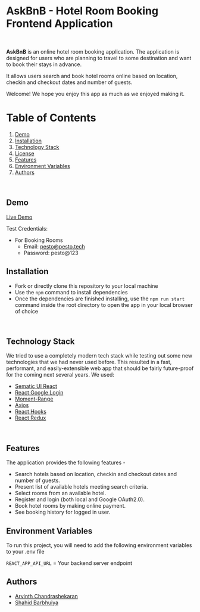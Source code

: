 
# AskBnB - Hotel Room Booking Frontend Application
<br/>

**AskBnB** is an online hotel room booking application. The application is designed
for users who are planning to travel to some destination and want to book their stays in advance. 

It allows users search and book hotel rooms online based on location, checkin and checkout dates and number of 
guests.

Welcome! We hope you enjoy this app as much as we enjoyed making it. 

# Table of Contents

1. [Demo](#demo)
2. [Installation](#installation)
3. [Technology Stack](#technology-stack)
4. [License](#license)
5. [Features](#features)
6. [Environment Variables](#environment-variables)
7. [Authors](#authors)
<br/>

## Demo

[Live Demo](https://admiring-wing-bac7ac.netlify.app/)
<br/>

Test Credentials:

- For Booking Rooms
  - Email: pesto@pesto.tech
  - Password: pesto@123

## Installation

- Fork or directly clone this repository to your local machine
- Use the `npm` command to install dependencies
- Once the dependencies are finished installing, use the `npm run start` command inside the root directory to open the app in your local browser of choice

<br/>

## Technology Stack

We tried to use a completely modern tech stack while testing out some new technologies that we had never used before. This resulted in a fast, performant, and easily-extensible web app that should be fairly future-proof for the coming next several years. We used:

- [Sematic UI React](https://react.semantic-ui.com/)
- [React Google Login](https://www.npmjs.com/package/react-google-login)
- [Moment-Range](https://github.com/rotaready/moment-range)
- [Axios](https://axios-http.com/docs/intro)
- [React Hooks](https://reactjs.org/docs/hooks-intro.html)
- [React Redux](https://react-redux.js.org/)

<br/>

## Features
The application provides the following features -
- Search hotels based on location, checkin and checkout dates and number of guests.
- Present list of available hotels meeting search criteria.
- Select rooms from an available hotel.
- Register and login (both local and Google OAuth2.0).
- Book hotel rooms by making online payment.
- See booking history for logged in user.


## Environment Variables
To run this project, you will need to add the following environment variables to your .env file

`REACT_APP_API_URL` = Your backend server endpoint


## Authors

- [Arvinth Chandrashekaran](https://github.com/ArvinthC3000)
- [Shahid Barbhuiya](https://github.com/Shahid-prog)



